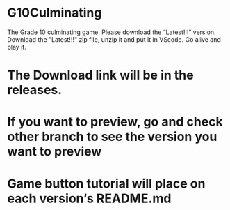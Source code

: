 # G10Culminating
The Grade 10 culminating game. Please download the “Latest!!!” version. 
Download the "Latest!!!" zip file, unzip it and put it in VScode. Go alive and play it.
# The Download link will be in the releases.
# If you want to preview, go and check other branch to see the version you want to preview

# Game button tutorial will place on each version‘s README.md
